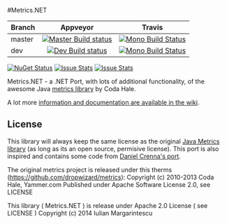 #Metrics.NET

|Branch|Appveyor|Travis|
|------|:--------:|:------:|
|master|[![Master Build status](https://ci.appveyor.com/api/projects/status/m6ng7uml4wqm3ni2/branch/master?svg=true)](https://ci.appveyor.com/project/etishor/metrics-net/branch/master)|[![Mono Build Status](https://img.shields.io/travis/etishor/Metrics.NET/master.svg)](https://travis-ci.org/etishor/Metrics.NET)|
|dev   |[![Dev Build status](https://ci.appveyor.com/api/projects/status/m6ng7uml4wqm3ni2/branch/dev?svg=true)](https://ci.appveyor.com/project/etishor/metrics-net/branch/dev)|[![Mono Build Status](https://img.shields.io/travis/etishor/Metrics.NET/dev.svg)](https://travis-ci.org/etishor/Metrics.NET)|

[![NuGet Status](http://img.shields.io/nuget/v/Metrics.NET.svg)](https://www.nuget.org/packages/Metrics.NET/) 
[![Issue Stats](http://www.issuestats.com/github/etishor/Metrics.NET/badge/pr)](http://www.issuestats.com/github/etishor/Metrics.NET)
[![Issue Stats](http://www.issuestats.com/github/etishor/Metrics.NET/badge/issue)](http://www.issuestats.com/github/etishor/Metrics.NET)

Metrics.NET - a .NET Port, with lots of additional functionality, of the awesome Java [metrics library](https://github.com/dropwizard/metrics) by Coda Hale.

A lot more [information and documentation are available in the wiki](https://github.com/etishor/Metrics.NET/wiki).

## License
This library will always keep the same license as the original [Java Metrics library](https://github.com/dropwizard/metrics) (as long as its an open source, permisive license). This port is also inspired and contains some code from [Daniel Crenna's port](https://github.com/danielcrenna/metrics-net).

The original metrics project is released under this therms (https://github.com/dropwizard/metrics):
Copyright (c) 2010-2013 Coda Hale, Yammer.com
Published under Apache Software License 2.0, see LICENSE

This library ( Metrics.NET ) is release under Apache 2.0 License ( see LICENSE ) 
Copyright (c) 2014 Iulian Margarintescu
